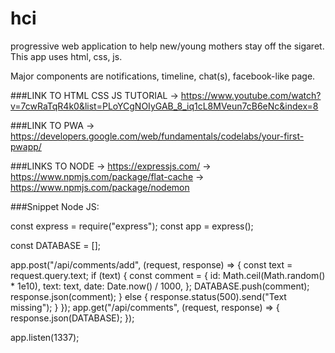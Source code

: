 # hci
progressive web application to help new/young mothers stay off the sigaret.
This app uses html, css, js.

Major components are notifications, timeline, chat(s), facebook-like page.

###LINK TO HTML CSS JS TUTORIAL 
-> https://www.youtube.com/watch?v=7cwRaTqR4k0&list=PLoYCgNOIyGAB_8_iq1cL8MVeun7cB6eNc&index=8 

###LINK TO PWA 
-> https://developers.google.com/web/fundamentals/codelabs/your-first-pwapp/

###LINKS TO NODE
-> https://expressjs.com/
-> https://www.npmjs.com/package/flat-cache
-> https://www.npmjs.com/package/nodemon


###Snippet Node JS: 

const express = require("express");
const app = express();

const DATABASE = [];

app.post("/api/comments/add", (request, response) => {
  const text = request.query.text;
  if (text) {
    const comment = {
      id: Math.ceil(Math.random() * 1e10),
      text: text,
      date: Date.now() / 1000,
    };
    DATABASE.push(comment);
    response.json(comment);
  } else {
    response.status(500).send("Text missing");
  }
});
app.get("/api/comments", (request, response) => {
  response.json(DATABASE);
});

app.listen(1337);
